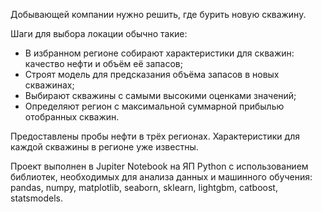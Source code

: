 Добывающей компании нужно решить, где бурить новую скважину. 

Шаги для выбора локации обычно такие:
- В избранном регионе собирают характеристики для скважин: качество нефти и объём её запасов;
- Строят модель для предсказания объёма запасов в новых скважинах;
- Выбирают скважины с самыми высокими оценками значений;
- Определяют регион с максимальной суммарной прибылью отобранных скважин.

Предоставлены пробы нефти в трёх регионах. Характеристики для каждой скважины в регионе уже известны. 

Проект выполнен в Jupiter Notebook на ЯП Python с использованием библиотек, необходимых для анализа данных и машинного обучения: pandas, numpy, matplotlib, seaborn, sklearn, lightgbm, catboost, statsmodels.
